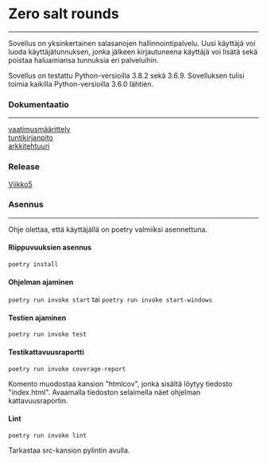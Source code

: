 # Zero salt rounds
---
Sovellus on yksinkertainen salasanojen hallinnointipalvelu. Uusi käyttäjä voi luoda käyttäjätunnuksen, jonka jälkeen kirjautuneena käyttäjä voi lisätä sekä poistaa haluamiansa tunnuksia eri palveluihin.

Sovellus on testattu Python-versioilla 3.8.2 sekä 3.6.9. Sovelluksen tulisi toimia kaikilla Python-versioilla 3.6.0 lähtien.
### Dokumentaatio
---
[vaatimusmäärittely](https://github.com/anttiromppanen/ot-harjoitustyo/blob/main/dokumentaatio/vaatimusmaarittely.md)<br />
[tuntikirjanpito](https://github.com/anttiromppanen/ot-harjoitustyo/blob/main/dokumentaatio/tuntikirjanpito.md)<br />
[arkkitehtuuri](https://github.com/anttiromppanen/ot-harjoitustyo/blob/main/dokumentaatio/arkkitehtuuri.md)

### Release
[Viikko5](https://github.com/anttiromppanen/ot-harjoitustyo/releases/tag/viikko5)

### Asennus
---
Ohje olettaa, että käyttäjällä on poetry valmiiksi asennettuna.

#### Riippuvuuksien asennus
`poetry install`

#### Ohjelman ajaminen
`poetry run invoke start` tai `poetry run invoke start-windows`

#### Testien ajaminen
`poetry run invoke test`

#### Testikattavuusraportti
`poetry run invoke coverage-report`

Komento muodostaa kansion "htmlcov", jonka sisältä löytyy tiedosto "index.html". Avaamalla tiedoston selaimella näet ohjelman kattavuusraportin.

#### Lint
`poetry run invoke lint`

Tarkastaa src-kansion pylintin avulla.
